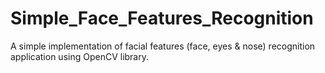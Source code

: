 # Simple_Face_Features_Recognition
A simple implementation of facial features (face, eyes &amp; nose) recognition application using OpenCV library. 
